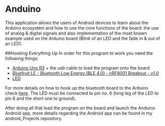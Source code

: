 Anduino
========

This application allows the users of Android devices to learn about the Arduino ecosystem and how to use the core functions of the board: the use of analog & digital signals and also implementation of the most known example used on the Arduino board (Blink of an LED and the fade in & out of an LED).

##Hooking Everything Up
In order for this program to work you need the following things:
* [Arduino Uno R3](https://www.adafruit.com/products/50) + the usb cable to load the program onto the board
* [Bluefruit LE - Bluetooth Low Energy (BLE 4.0) - nRF8001 Breakout - v1.0](https://www.adafruit.com/product/1697)
* [LED](https://www.adafruit.com/products/387)

For more details on how to hook up the bluetooth board to the Arduino check [here](https://learn.adafruit.com/getting-started-with-the-nrf8001-bluefruit-le-breakout/hooking-everything-up). The LED must be connected to pin no. 6 (long leg of the LED to pin 6 and the short one to ground).

After doing all that load the program on the board and launch the Anduino Android app, more details regarding the Android app can be found in my android_Projects repository.
